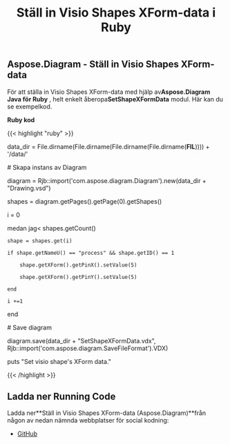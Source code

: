﻿---
title: Ställ in Visio Shapes XForm-data i Ruby
type: docs
weight: 150
url: /sv/java/set-visio-shape-s-xform-data-in-ruby/
---
## **Aspose.Diagram - Ställ in Visio Shapes XForm-data**
 För att ställa in Visio Shapes XForm-data med hjälp av**Aspose.Diagram Java för Ruby** , helt enkelt åberopa**SetShapeXFormData** modul. Här kan du se exempelkod.

**Ruby kod**

{{< highlight "ruby" >}}

 data_dir = File.dirname(File.dirname(File.dirname(File.dirname(__FIL__)))) + '/data/'

\# Skapa instans av Diagram

diagram = Rjb::import('com.aspose.diagram.Diagram').new(data_dir + "Drawing.vsd")

shapes = diagram.getPages().getPage(0).getShapes()

i = 0

 medan jag< shapes.getCount()

    shape = shapes.get(i)

    if shape.getNameU() == "process" && shape.getID() == 1

        shape.getXForm().getPinX().setValue(5)

        shape.getXForm().getPinY().setValue(5)

    end

    i +=1

end

\# Save diagram

diagram.save(data_dir + "SetShapeXFormData.vdx", Rjb::import('com.aspose.diagram.SaveFileFormat').VDX)

puts "Set visio shape's XForm data."

{{< /highlight >}}
## **Ladda ner Running Code**
 Ladda ner**Ställ in Visio Shapes XForm-data (Aspose.Diagram)**från någon av nedan nämnda webbplatser för social kodning:

- [GitHub](https://github.com/asposediagram/Aspose.Diagram-for-Java/blob/master/Plugins/Aspose_Diagram_Java_for_Ruby/lib/asposediagramjava/Shapes/setshapexformdata.rb)
